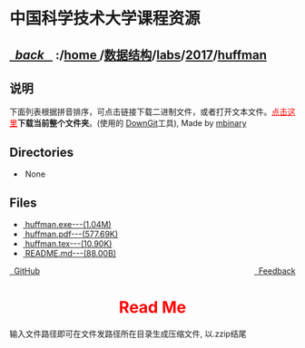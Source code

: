 
<!--
<head>
    <meta http-equiv="content-type" content="text/html; charset=utf-8">
    <title> 中国科学技术大学课程资源</title>
</head>
-->
# 中国科学技术大学课程资源

<div>
  <h2>
    <a href="../index.html">&nbsp;&nbsp;<i class="fa fa-level-up">back </i>&nbsp;&nbsp;</a>
    :/<a href="../../../../index.html">home <i class="fa fa-home"></i></a>/<a href="../../../index.html">数据结构</a>/<a href="../../index.html">labs</a>/<a href="../index.html">2017</a>/<a href="index.html">huffman</a>
  </h2>
</div>

## 说明
下面列表根据拼音排序，可点击链接下载二进制文件，或者打开文本文件。<a href="http://downgit.zhoudaxiaa.com/#/home?url=https://github.com/USTC-Resource/USTC-Course/tree/master/数据结构/labs/2017/huffman" style="color:red" target="_black">点击这里</a>**下载当前整个文件夹**。(使用的 [DownGit](http://downgit.zhoudaxiaa.com)工具), Made by [mbinary](https://mbinary.xyz)

## Directories
<ul><li><i class="fa fa-meh-o"></i>&nbsp;None</li></ul>

## Files
<ul><li><a href="https://raw.githubusercontent.com/USTC-Resource/USTC-Course/master/数据结构/labs/2017/huffman/huffman.exe"><i class="fa fa-pencil-square-o"></i>&nbsp;huffman.exe---(1.04M)</a></li>
<li><a href="https://raw.githubusercontent.com/USTC-Resource/USTC-Course/master/数据结构/labs/2017/huffman/huffman.pdf"><i class="fa fa-file-pdf-o"></i>&nbsp;huffman.pdf---(577.69K)</a></li>
<li><a href="https://raw.githubusercontent.com/USTC-Resource/USTC-Course/master/数据结构/labs/2017/huffman/huffman.tex"><i class="fa fa-pencil-square-o"></i>&nbsp;huffman.tex---(10.90K)</a></li>
<li><a href="https://raw.githubusercontent.com/USTC-Resource/USTC-Course/master/数据结构/labs/2017/huffman/README.md"><i class="fa fa-pencil-square-o"></i>&nbsp;README.md---(88.00B)</a></li></ul>

<div style="text-decration:underline;display:inline">
  <a href="https://github.com/USTC-Resource/USTC-Course.git" target="_blank" rel="external"><i class="fa fa-github"></i>&nbsp; GitHub</a>
  <a href="mailto:&#122;huheqin1@gmail?subject=反馈与建议" style="float:right" target="_blank" rel="external"><i class="fa fa-envelope"></i>&nbsp; Feedback</a>
</div>


<h1 style="color:red;text-align:center;">Read Me</h1>

<p>输入文件路径即可在文件发路径所在目录生成压缩文件, 以.zzip结尾</p>
